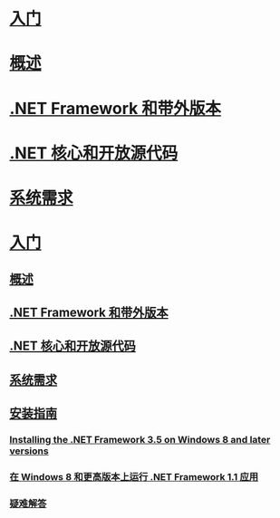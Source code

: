 # [入门](index.md)
# [概述](overview.md)
# [.NET Framework 和带外版本](the-net-framework-and-out-of-band-releases.md)
# [.NET 核心和开放源代码](net-core-and-open-source.md)
# [系统需求](system-requirements.md)
# [入门](index.md)
## [概述](overview.md)
## [.NET Framework 和带外版本](the-net-framework-and-out-of-band-releases.md)
## [.NET 核心和开放源代码](net-core-and-open-source.md)
## [系统需求](system-requirements.md)
## [安装指南](guide-for-developers.md)
### [Installing the .NET Framework 3.5 on Windows 8 and later versions](net-framework-3-5-on-windows-8-plus.md)
### [在 Windows 8 和更高版本上运行 .NET Framework 1.1 应用](run-net-framework-1-1-apps.md)
### [疑难解答](troubleshoot-blocked-installations-and-uninstallations.md)
